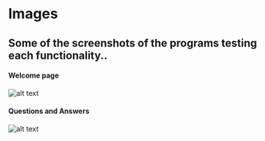 # Images

## Some of the screenshots of the programs testing each functionality..
#### Welcome page
![alt text](https://github.com/Anbarasi-A/M1_MusicQuizGame/blob/main/6_ImagesAndVideos/Welcome%20page.png)
#### Questions and Answers
![alt text](https://github.com/Anbarasi-A/M1_MusicQuizGame/blob/main/6_ImagesAndVideos/Quesions%20and%20answers.png)
